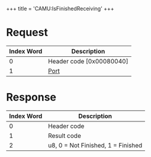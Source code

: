 +++
title = 'CAMU:IsFinishedReceiving'
+++

# Request

| Index Word | Description                             |
|------------|-----------------------------------------|
| 0          | Header code \[0x00080040\]              |
| 1          | [Port](Camera_Services#port "wikilink") |

# Response

| Index Word | Description                        |
|------------|------------------------------------|
| 0          | Header code                        |
| 1          | Result code                        |
| 2          | u8, 0 = Not Finished, 1 = Finished |
